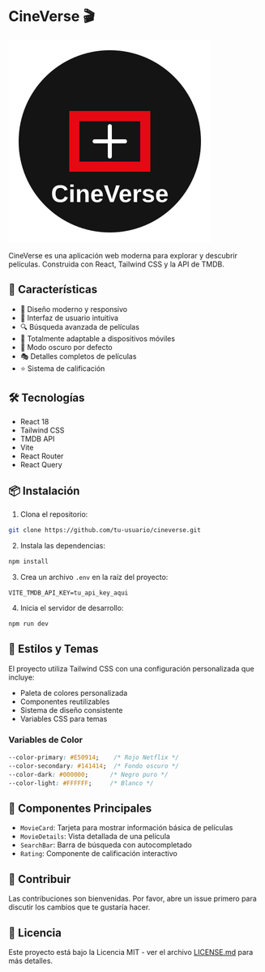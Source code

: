 # CineVerse 🎬

![CineVerse Logo](public/logo.svg)

CineVerse es una aplicación web moderna para explorar y descubrir películas. Construida con React, Tailwind CSS y la API de TMDB.

## 🚀 Características

- 🎯 Diseño moderno y responsivo
- 🎨 Interfaz de usuario intuitiva
- 🔍 Búsqueda avanzada de películas
- 📱 Totalmente adaptable a dispositivos móviles
- 🌙 Modo oscuro por defecto
- 🎭 Detalles completos de películas
- ⭐ Sistema de calificación

## 🛠️ Tecnologías

- React 18
- Tailwind CSS
- TMDB API
- Vite
- React Router
- React Query

## 📦 Instalación

1. Clona el repositorio:
```bash
git clone https://github.com/tu-usuario/cineverse.git
```

2. Instala las dependencias:
```bash
npm install
```

3. Crea un archivo `.env` en la raíz del proyecto:
```env
VITE_TMDB_API_KEY=tu_api_key_aqui
```

4. Inicia el servidor de desarrollo:
```bash
npm run dev
```

## 🎨 Estilos y Temas

El proyecto utiliza Tailwind CSS con una configuración personalizada que incluye:

- Paleta de colores personalizada
- Componentes reutilizables
- Sistema de diseño consistente
- Variables CSS para temas

### Variables de Color

```css
--color-primary: #E50914;    /* Rojo Netflix */
--color-secondary: #141414;  /* Fondo oscuro */
--color-dark: #000000;      /* Negro puro */
--color-light: #FFFFFF;     /* Blanco */
```

## 📱 Componentes Principales

- `MovieCard`: Tarjeta para mostrar información básica de películas
- `MovieDetails`: Vista detallada de una película
- `SearchBar`: Barra de búsqueda con autocompletado
- `Rating`: Componente de calificación interactivo

## 🤝 Contribuir

Las contribuciones son bienvenidas. Por favor, abre un issue primero para discutir los cambios que te gustaría hacer.

## 📄 Licencia

Este proyecto está bajo la Licencia MIT - ver el archivo [LICENSE.md](LICENSE.md) para más detalles.
